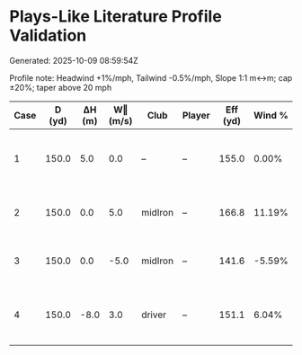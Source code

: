 # Plays-Like Literature Profile Validation

Generated: 2025-10-09 08:59:54Z

Profile note: Headwind +1%/mph, Tailwind -0.5%/mph, Slope 1:1 m↔m; cap ±20%; taper above 20 mph

| Case | D (yd) | ΔH (m) | W‖ (m/s) | Club | Player | Eff (yd) | Wind % | Checks |
| --- | --- | --- | --- | --- | --- | --- | --- | --- |
| 1 | 150.0 | 5.0 | 0.0 | – | – | 155.0 | 0.00% | eff in [154.0, 156.0] -> PASS |
| 2 | 150.0 | 0.0 | 5.0 | midIron | – | 166.8 | 11.19% | pct in [10.5, 12.5] -> PASS |
| 3 | 150.0 | 0.0 | -5.0 | midIron | – | 141.6 | -5.59% | pct in [-6.5, -4.5] -> PASS |
| 4 | 150.0 | -8.0 | 3.0 | driver | – | 151.1 | 6.04% | eff in [150.0, 154.0] -> PASS |
